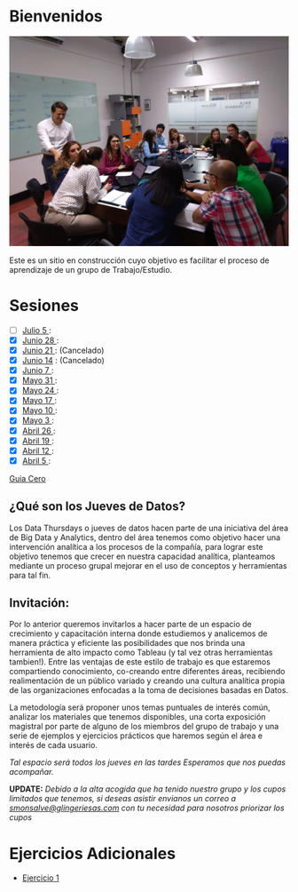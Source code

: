 # Bienvenidos

![Nosotros](/aux/5.jpeg)

Este es un sitio en construcción cuyo objetivo es facilitar el proceso de aprendizaje de un grupo de Trabajo/Estudio.

# Sesiones


- [ ] [Julio 5 ](/sesiones/20180705.md) :
- [x] [Junio 28 ](/sesiones/20180621.md) :
- [x] [Junio 21 ](/sesiones/20180621.md) :  (Cancelado)
- [x] [Junio 14](/sesiones/11.md) :  (Cancelado)
- [x] [Junio 7 ](/sesiones/10.md) :
- [x] [Mayo 31 ](/sesiones/9.md) :
- [x] [Mayo 24 ](/sesiones/8.md) :
- [x] [Mayo 17 ](/sesiones/7.md) :
- [x] [Mayo 10 ](/sesiones/6.md) :
- [x] [Mayo 3 ](/sesiones/5.md) :
- [x] [Abril 26 ](/sesiones/4.md) :
- [x] [Abril 19 ](/sesiones/3.md) :
- [x] [Abril 12 ](/sesiones/2.md) :
- [x] [Abril 5 ](/sesiones/1.md) :

[Guia Cero](CapacitacionLeonisaGuiaCero.md)

## ¿Qué son los Jueves de Datos?

Los Data Thursdays o jueves de datos hacen parte de una iniciativa del área de Big Data y Analytics, dentro  del área tenemos como objetivo hacer una intervención analítica a los procesos de la compañía, para lograr este objetivo tenemos que crecer en nuestra capacidad analítica, planteamos mediante un proceso grupal mejorar en el uso de conceptos y herramientas para tal fin.

## Invitación:

Por lo anterior queremos invitarlos a hacer parte de un espacio de crecimiento y capacitación interna donde estudiemos y analicemos de manera práctica y eficiente las posibilidades que nos brinda una herramienta de alto impacto como Tableau (y tal vez otras herramientas tambien!).  Entre las ventajas de este estilo de trabajo es que estaremos compartiendo conocimiento, co-creando entre diferentes áreas, recibiendo realimentación de un público variado y creando una cultura analítica propia de las organizaciones enfocadas a la toma de decisiones basadas en Datos.

La metodología será proponer unos temas puntuales de interés común, analizar los materiales que tenemos disponibles, una corta exposición magistral por parte de alguno de los miembros del grupo de trabajo y una serie de ejemplos y ejercicios prácticos que haremos según el área e interés de cada usuario.

*Tal espacio será todos los jueves en las tardes Esperamos que nos puedas acompañar.*

**UPDATE:**
_Debido a la alta acogida que ha tenido nuestro grupo y los cupos limitados que tenemos, si deseas asistir envianos un correo a smonsalve@glingeriesas.com con tu necesidad para nosotros priorizar los cupos_

# Ejercicios Adicionales

* [Ejercicio 1](Ejercicios/E1.md)
